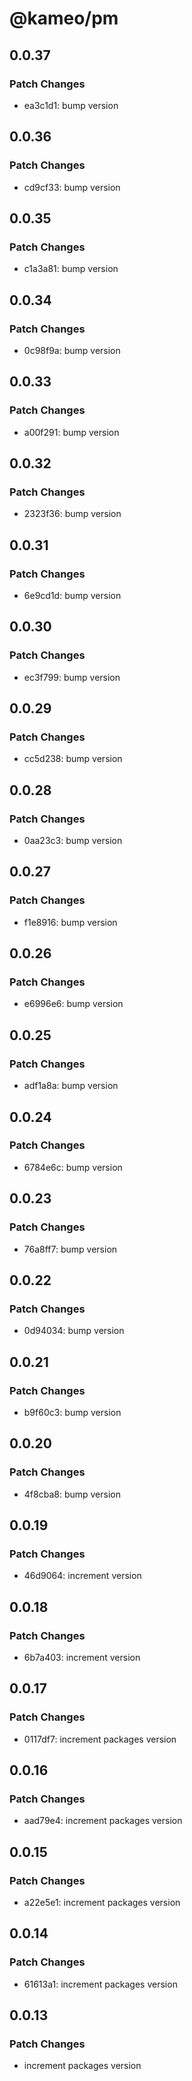 # @kameo/pm

## 0.0.37

### Patch Changes

- ea3c1d1: bump version

## 0.0.36

### Patch Changes

- cd9cf33: bump version

## 0.0.35

### Patch Changes

- c1a3a81: bump version

## 0.0.34

### Patch Changes

- 0c98f9a: bump version

## 0.0.33

### Patch Changes

- a00f291: bump version

## 0.0.32

### Patch Changes

- 2323f36: bump version

## 0.0.31

### Patch Changes

- 6e9cd1d: bump version

## 0.0.30

### Patch Changes

- ec3f799: bump version

## 0.0.29

### Patch Changes

- cc5d238: bump version

## 0.0.28

### Patch Changes

- 0aa23c3: bump version

## 0.0.27

### Patch Changes

- f1e8916: bump version

## 0.0.26

### Patch Changes

- e6996e6: bump version

## 0.0.25

### Patch Changes

- adf1a8a: bump version

## 0.0.24

### Patch Changes

- 6784e6c: bump version

## 0.0.23

### Patch Changes

- 76a8ff7: bump version

## 0.0.22

### Patch Changes

- 0d94034: bump version

## 0.0.21

### Patch Changes

- b9f60c3: bump version

## 0.0.20

### Patch Changes

- 4f8cba8: bump version

## 0.0.19

### Patch Changes

- 46d9064: increment version

## 0.0.18

### Patch Changes

- 6b7a403: increment version

## 0.0.17

### Patch Changes

- 0117df7: increment packages version

## 0.0.16

### Patch Changes

- aad79e4: increment packages version

## 0.0.15

### Patch Changes

- a22e5e1: increment packages version

## 0.0.14

### Patch Changes

- 61613a1: increment packages version

## 0.0.13

### Patch Changes

- increment packages version
